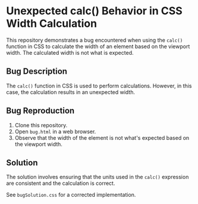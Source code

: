 # Unexpected calc() Behavior in CSS Width Calculation

This repository demonstrates a bug encountered when using the `calc()` function in CSS to calculate the width of an element based on the viewport width. The calculated width is not what is expected.

## Bug Description

The `calc()` function in CSS is used to perform calculations. However, in this case, the calculation results in an unexpected width.

## Bug Reproduction

1. Clone this repository.
2. Open `bug.html` in a web browser.
3. Observe that the width of the element is not what's expected based on the viewport width.

## Solution

The solution involves ensuring that the units used in the `calc()` expression are consistent and the calculation is correct.

See `bugSolution.css` for a corrected implementation.